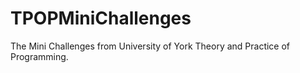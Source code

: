 # TPOPMiniChallenges
The Mini Challenges from University of York Theory and Practice of Programming.
